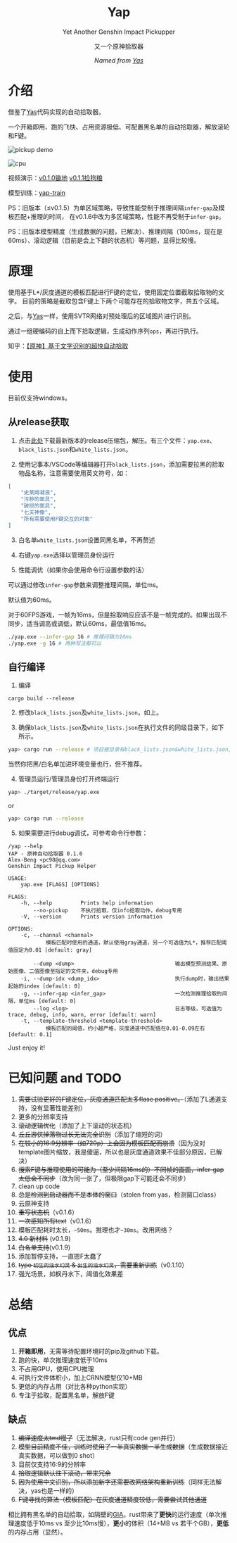 <div align="center">

# Yap
Yet Another Genshin Impact Pickupper

又一个原神拾取器

_Named from [Yas](https://github.com/wormtql/yas)_

</div>

# 介绍

借鉴了[Yas](https://github.com/wormtql/yas)代码实现的自动拾取器。

一个开箱即用、跑的飞快、占用资源极低、可配置黑名单的自动拾取器，解放滚轮和F键。


![pickup demo](./imgs/pk.gif)

![cpu](./imgs/cpu.PNG)




视频演示：[v0.1.0锄地](https://www.bilibili.com/video/BV1zk4y1G72J) [v0.1.1捡狗粮](https://www.bilibili.com/video/BV1ix4y197nv) 

模型训练：[yap-train](https://github.com/Alex-Beng/yap-train)


PS：旧版本（≤v0.1.5）为单区域策略，导致性能受制于推理间隔`infer-gap`及模板匹配+推理的时间，
在v0.1.6中改为多区域策略，性能不再受制于`infer-gap`。

PS：旧版本模型精度（生成数据的问题，已解决）、推理间隔（100ms，现在是60ms）、滚动逻辑（目前是会上下翻的状态机）等问题，显得比较慢。

# 原理


使用基于L*/灰度通道的模板匹配进行F键的定位，使用固定位置截取拾取物的文字。
目前的策略是截取包含F键上下两个可能存在的拾取物文字，共五个区域。

之后，与[Yas](https://github.com/wormtql/yas)一样，使用SVTR网络对预处理后的区域图片进行识别。

通过一组硬编码的自上而下拾取逻辑，生成动作序列`ops`，再进行执行。



知乎：[【原神】基于文字识别的超快自动拾取](https://zhuanlan.zhihu.com/p/645909098)



# 使用

目前仅支持windows。

## 从release获取

1. 点击[此处](https://github.com/Alex-Beng/Yap/releases)下载最新版本的release压缩包，解压。有三个文件：`yap.exe`、`black_lists.json`和`white_lists.json`。

2. 使用记事本/VSCode等编辑器打开`black_lists.json`，添加需要拉黑的拾取物品名称，注意需要使用英文符号，如：


```json
[
    "史莱姆凝液",
    "污秽的面具",
    "破损的面具",
    "七天神像",
    "所有需要使用F键交互的对象"
]
```

3. 白名单`white_lists.json`设置同黑名单，不再赘述

4. 右键`yap.exe`选择以管理员身份运行


5. 性能调优（如果你会使用命令行设置参数的话）


可以通过修改`infer-gap`参数来调整推理间隔，单位ms。

默认值为60ms。

对于60FPS游戏，一帧为16ms，但是拾取响应应该不是一帧完成的。如果出现不同步，适当调高或调低，默认60ms，最低值16ms。

```bash
./yap.exe --infer-gap 16 # 推理间隔为16ms
./yap.exe -g 16 # 两种写法都可以
```


## 自行编译

1. 编译
```
cargo build --release
```

2. 修改`black_lists.json`及`white_lists.json`，如上。

3. 确保`black_lists.json`及`white_lists.json`在执行文件的同级目录下，如下所示。


```bash
yap> cargo run --release # 项目根目录有black_lists.json&white_lists.json, work
```
当然你把黑/白名单加进环境变量也行，但不推荐。


4. 管理员运行/管理员身份打开终端运行

```bash
yap> ./target/release/yap.exe 
```
or 
```bash
yap> cargo run --release
```


5. 如果需要进行debug调试，可参考命令行参数：
```
/yap --help
YAP - 原神自动拾取器 0.1.6
Alex-Beng <pc98@qq.com>
Genshin Impact Pickup Helper

USAGE:
    yap.exe [FLAGS] [OPTIONS]

FLAGS:
    -h, --help         Prints help information
        --no-pickup    不执行拾取，仅info拾取动作，debug专用
    -V, --version      Prints version information

OPTIONS:
    -c, --channal <channal>
            模板匹配时使用的通道，默认使用gray通道，另一个可选值为L*，推荐匹配阈值固定为0.01 [default: gray]

        --dump <dump>                                输出模型预测结果、原始图像、二值图像至指定的文件夹，debug专用
    -i, --dump-idx <dump_idx>                        执行dump时，输出结果起始的index [default: 0]
    -g, --infer-gap <infer_gap>                      一次检测推理拾取的间隔，单位ms [default: 0]
        --log <log>                                  日志等级，可选值为trace, debug, info, warn, error [default: warn]
    -t, --template-threshold <template-threshold>
            模板匹配的阈值，约小越严格，灰度通道中匹配值在0.01-0.09左右 [default: 0.1]
```

Just enjoy it!


# 已知问题 and TODO

1. ~~需要试验更好的F键定位，灰度通道匹配太多flase positive。~~（添加了L通道支持，没有显著性能差别）
2. 更多的分辨率支持
3. ~~滚动逻辑优化~~（添加了上下滚动的状态机）
4. ~~丘丘游侠掉落物过长无法完全识别~~（添加了缩短的词）
5. ~~在较小的16:9分辨率（如720p）上会因为模板匹配而崩溃~~（因为没对template图片缩放，我是傻逼，所以也是灰度通道效果不佳部分原因，已解决）
6. ~~搜索F键与推理使用的可能为（至少间隔16ms的）不同帧的画面，infer-gap太低会不同步~~（改为同一张了，但极限gap下可能还会不同步）
7. clean up code
8. ~~总是检测到启动器而不是本体的窗口~~（stolen from yas，检测窗口class）
9. 云原神支持
10. ~~重写状态机~~（v0.1.6）
11. ~~一次感知所有text~~（v0.1.6）
12. 模板匹配耗时太长，`~50ms`。推理也才`~30ms`。改用网络？
13. ~~4.0 新材料~~ (v0.1.9)
14. ~~白名单支持~~(v0.1.9)
15. 添加暂停支持，一直摁F太蠢了
16. ~~typo `初生的浊水幻灵` & `出生的浊水幻灵`，需要重新训练~~（v0.1.10）
17. 强光场景，如枫丹水下，阈值化效果差

# 总结

## 优点
1. **开箱即用**，无需等待配置环境时的pip及github下载。
2. 跑的快，单次推理速度低于10ms
3. 不占用GPU，使用CPU推理
4. 可执行文件体积小，加上CRNN模型仅10+MB
5. 更低的内存占用（对比各种python实现）
6. 专注于拾取，配置黑名单，解放F键

## 缺点
1. ~~编译速度太tmd慢了~~（无法解决，rust只有code gen并行）
2. ~~模型目前精度不佳，训练时使用了一半真实数据一半生成数据~~（生成数据接近真实数据，可以做到0 shot）
3. 目前仅支持16:9的分辨率
4. ~~拾取逻辑默认往下滚动，带来冗余~~
6. ~~因为使用中文识别，所以添加新字还需要改网络架构重新训练~~（同样无法解决，yas也是一样的）
7. ~~F键寻找的算法（模板匹配）在灰度通道精度较低，需要尝试其他通道~~


相比拥有黑名单的自动拾取，如隔壁的[GIA](https://github.com/infstellar/genshin_impact_assistant)。rust带来了**更快**的运行速度（单次推理速度低于10ms vs 至少比10ms慢），**更小**的体积（14+MB vs 若干个GB），**更低**的内存占用（显然）。